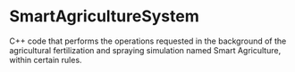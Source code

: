 # SmartAgricultureSystem
C++ code that performs the operations requested in the background of the agricultural fertilization and spraying simulation named Smart Agriculture, within certain rules.
